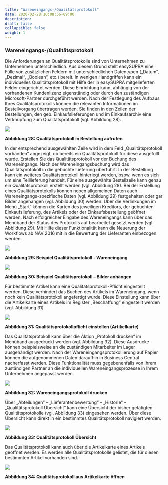 ```yaml
---
title: "Wareneingangs-/Qualitätsprotokoll"
date: 2020-02-28T10:08:56+09:00
description: 
draft: false
collapsible: false
weight: 1
---
```

### Wareneingangs-/Qualitätsprotokoll

Die Anforderungen an Qualitätsprotokolle sind von Unternehmen zu Unternehmen unterschiedlich. Aus diesem Grund stellt easySUPRA eine Fülle von zusätzlichen Feldern mit unterschiedlichen Datentypen („Datum“, „Dezimal“, „Boolean“, etc.) bereit. In wenigen Handgriffen kann ein individuelles Qualitätsprotokoll mit Hilfe der in easySUPRA mitgelieferten Felder 
eingerichtet werden. Diese Einrichtung kann, abhängig von der vorhandenen Kundenlizenz
eigenständig oder durch den zuständigen Microsoft-Partner durchgeführt werden.
Nach der Festlegung des Aufbaus Ihres Qualitätsprotokolls können die relevanten Informationen im Bestellvorgang übertragen werden. Sie finden in den Zeilen der Bestellungen, den
geb. Einkaufslieferungen und im Einkaufsarchiv eine Verknüpfung zum Qualitätsprotokoll
(vgl. Abbildung 28). 

![](images/connectornav/easysupra/Abb28.png)

**Abbildung 28: Qualitätsprotokoll in Bestellung aufrufen**

In der entsprechend ausgewählten Zeile wird in dem Feld „Qualitätsprotokoll vorhanden“ angezeigt, ob bereits ein Qualitätsprotokoll für diese ausgefüllt wurde. Erstellen Sie das Qualitätsprotokoll vor der Buchung des Wareneingangs. Nach der Wareneingangsbuchung wird 
das Qualitätsprotokoll in die gebuchte Lieferung überführt. In der Bestellung kann ein weiteres 
Qualitätsprotokoll hinterlegt werden, bspw. wenn es sich um eine Teillieferung handelt. 
Für eine ausgewählte Bestellzeile kann genau ein Qualitätsprotokoll erstellt werden (vgl. Abbildung 28). Bei der Erstellung eines Qualitätsprotokolls können neben allgemeinen Daten 
auch Wareneingangs-spezifische Daten (vgl. Abbildung 29) festgehalten oder gar Bilder angehangen (vgl. Abbildung 30) werden. Über die Verlinkungen im Menü „Start“ können die 
Karten des jeweiligen Kreditors, der gebuchten Einkaufslieferung, des Artikels oder der Einkaufsbestellung geöffnet werden. Nach erfolgreicher Eingabe des Wareneingangs kann über 
das Menüband der Status des Protokolls auf bearbeitet gesetzt werden (vgl. Abbildung 29). 
Mit Hilfe dieser Funktionalität kann die Neuerung der Workflows ab NAV 2016 mit in die Bewertung der Lieferanten einbezogen werden. 

![](images/connectornav/easysupra/Abb29.png)

**Abbildung 29: Beispiel Qualitätsprotokoll - Wareneingang**

![](images/connectornav/easysupra/Abb30.png)

**Abbildung 30: Beispiel Qualitätsprotokoll – Bilder anhängen**

Für bestimmte Artikel kann eine Qualitätsprotokoll-Pflicht eingestellt werden. Diese verhindert 
das Buchen des Artikels im Wareneingang, wenn noch kein Qualitätsprotokoll angefertigt 
wurde. Diese Einstellung kann über die Artikelkarte eines Artikels im Register „Beschaffung“ 
eingestellt werden (vgl. Abbildung 31).

![](images/connectornav/easysupra/Abb31.png)

**Abbildung 31: Qualitätsprotokollpflicht einstellen (Artikelkarte)**

Das Qualitätsprotokoll kann über die Aktion „Protokoll drucken“ im Menüband ausgedruckt 
werden (vgl. Abbildung 32). Diese Ausdrucke können beispielsweise an die zuständigen Mitarbeiter im Lager ausgehändigt werden. Nach der Wareneingangsprotokollierung auf Papier
können die aufgenommenen Daten daraufhin in Business Central nacherfasst werden. Diese 
Funktionalität muss gegebenenfalls von Ihrem zuständigen Partner an die individuellen Wareneingangsprozesse in Ihrem Unternehmen angepasst werden.

![](images/connectornav/easysupra/Abb32.png)

**Abbildung 32: Wareneingangsprotokoll drucken**

Über „Abteilungen“ – „Lieferantenbewertung“ – „Historie“ – „Qualitätsprotokoll Übersicht“ 
kann eine Übersicht der bisher getätigten Qualitätsprotokolle (vgl. Abbildung 33) eingesehen werden. Über diese Übersicht kann direkt in ein bestimmtes Qualitätsprotokoll navigiert 
werden. 

![](images/connectornav/easysupra/Abb33.png)

**Abbildung 33: Qualitätsprotokoll Übersicht**

Das Qualitätsprotokoll kann auch über die Artikelkarte eines Artikels geöffnet werden. Es 
werden alle Qualitätsprotokolle gelistet, die für diesen bestimmten Artikel vorhanden sind.

![](images/connectornav/easysupra/Abb34.png)

**Abbildung 34: Qualitätsprotokoll aus Artikelkarte öffnen**
